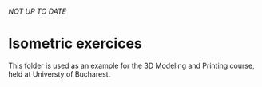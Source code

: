 ###### NOT UP TO DATE

# Isometric exercices

This folder is used as an example for the 3D Modeling and Printing course, held at Universty of Bucharest.
